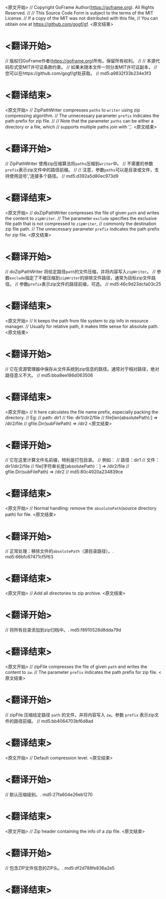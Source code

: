 
<原文开始>
// Copyright GoFrame Author(https://goframe.org). All Rights Reserved.
//
// This Source Code Form is subject to the terms of the MIT License.
// If a copy of the MIT was not distributed with this file,
// You can obtain one at https://github.com/gogf/gf.
<原文结束>

# <翻译开始>
// 版权归GoFrame作者(https://goframe.org)所有。保留所有权利。
//
// 本源代码形式受MIT许可证条款约束。
// 如果未随本文件一同分发MIT许可证副本，
// 您可以在https://github.com/gogf/gf处获取。
// md5:a9832f33b234e3f3
# <翻译结束>


<原文开始>
// ZipPathWriter compresses `paths` to `writer` using zip compressing algorithm.
// The unnecessary parameter `prefix` indicates the path prefix for zip file.
//
// Note that the parameter `paths` can be either a directory or a file, which
// supports multiple paths join with ','.
<原文结束>

# <翻译开始>
// ZipPathWriter 使用zip压缩算法将`paths`压缩到`writer`中。
// 不需要的参数`prefix`表示zip文件中的路径前缀。
//
// 注意，参数`paths`可以是目录或文件，支持使用逗号','连接多个路径。
// md5:d392a5d80ec973d9
# <翻译结束>


<原文开始>
// doZipPathWriter compresses the file of given `path` and writes the content to `zipWriter`.
// The parameter `exclude` specifies the exclusive file path that is not compressed to `zipWriter`,
// commonly the destination zip file path.
// The unnecessary parameter `prefix` indicates the path prefix for zip file.
<原文结束>

# <翻译开始>
// doZipPathWriter 将给定路径`path`的文件压缩，并将内容写入`zipWriter`。
// 参数`exclude`指定了不被压缩到`zipWriter`的排除文件路径，通常为目标zip文件路径。
// 参数`prefix`表示zip文件的路径前缀，可选。
// md5:46c9d23dcfa03c25
# <翻译结束>


<原文开始>
			// It keeps the path from file system to zip info in resource manager.
			// Usually for relative path, it makes little sense for absolute path.
<原文结束>

# <翻译开始>
// 它在资源管理器中保存从文件系统到zip信息的路径。通常对于相对路径，绝对路径意义不大。
// md5:bba8ee186d063506
# <翻译结束>


<原文开始>
		// It here calculates the file name prefix, especially packing the directory.
		// Eg:
		// path: dir1
		// file: dir1/dir2/file
		// file[len(absolutePath):] => /dir2/file
		// gfile.Dir(subFilePath)   => /dir2
<原文结束>

# <翻译开始>
// 它在这里计算文件名前缀，特别是打包目录。
// 例如：
// 路径：dir1
// 文件：dir1/dir2/file
// file[字符串长度(absolutePath)：] => /dir2/file
// gfile.Dir(subFilePath) => /dir2
// md5:80c4920a234839ce
# <翻译结束>


<原文开始>
// Normal handling: remove the `absolutePath`(source directory path) for file.
<原文结束>

# <翻译开始>
// 正常处理：移除文件的`absolutePath`（源目录路径）。. md5:66bfc67471cf5f63
# <翻译结束>


<原文开始>
// Add all directories to zip archive.
<原文结束>

# <翻译开始>
// 将所有目录添加到zip归档中。. md5:f8910528d8dda79d
# <翻译结束>


<原文开始>
// zipFile compresses the file of given `path` and writes the content to `zw`.
// The parameter `prefix` indicates the path prefix for zip file.
<原文结束>

# <翻译开始>
// zipFile 压缩给定路径 `path` 的文件，并将内容写入 `zw`。参数 `prefix` 表示zip文件的路径前缀。
// md5:bb4064703bf6d8ad
# <翻译结束>


<原文开始>
// Default compression level.
<原文结束>

# <翻译开始>
// 默认压缩级别。. md5:27fa604e26eb1270
# <翻译结束>


<原文开始>
// Zip header containing the info of a zip file.
<原文结束>

# <翻译开始>
// 包含ZIP文件信息的ZIP头。. md5:df2d788fe836a2e5
# <翻译结束>

